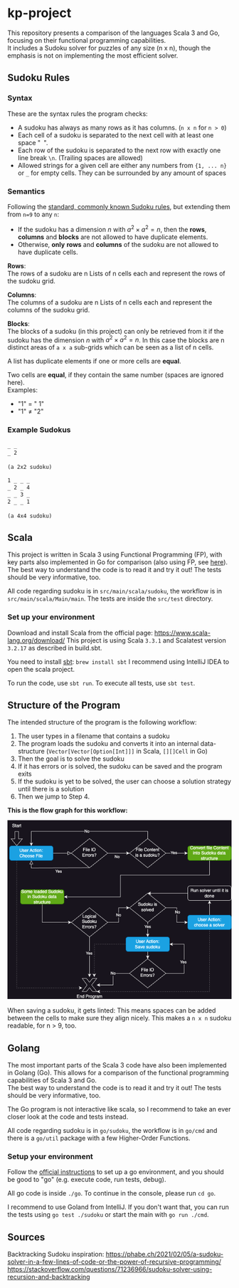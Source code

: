 # kp-project
This repository presents a comparison of the languages Scala 3 and Go, focusing on their functional programming capabilities.\
It includes a Sudoku solver for puzzles of any size (n x n), though the emphasis is not on implementing the most efficient solver.

## Sudoku Rules

### Syntax
These are the syntax rules the program checks:

- A sudoku has always as many rows as it has columns. (`n x n` for `n > 0`)
- Each cell of a sudoku is separated to the next cell with at least one space "` `".
- Each row of the sudoku is separated to the next row with exactly one line break `\n`. (Trailing spaces are allowed)
- Allowed strings for a given cell are either any numbers from `{1, ... n}` or `_` for empty cells. They can be surrounded by any amount of spaces

### Semantics
Following the [standard, commonly known Sudoku rules](https://en.wikipedia.org/wiki/Sudoku#Variations_of_grid_sizes_or_region_shapes), but extending them from `n=9` to any `n`:

- If the sudoku has a dimension $n$ with $a^2 \times a^2 = n$, then the **rows**, **columns** and **blocks** are not allowed to have duplicate elements.
- Otherwise, **only** **rows** and **columns** of the sudoku are not allowed to have duplicate cells.

**Rows**:\
The rows of a sudoku are n Lists of n cells each and represent the rows of the sudoku grid.

**Columns**:\
The columns of a sudoku are n Lists of n cells each and represent the columns of the sudoku grid.

**Blocks**:\
The blocks of a sudoku (in this project) can only be retrieved from it if the sudoku has the dimension $n$ with $a^2 \times a^2 = n$.
In this case the blocks are n distinct areas of `a x a` sub-grids which can be seen as a list of n cells.

A list has duplicate elements if one or more cells are **equal**.

Two cells are **equal**, if they contain the same number (spaces are ignored here).\
Examples:
- "1" $=$ " 1"
- "1" $\ne$ "2"

### Example Sudokus

```sudoku
_ _
_ 2

(a 2x2 sudoku)
```

```sudoku
1 _ _ _
_ 2 _ 4
_ _ 3 _
2 _ _ 1

(a 4x4 sudoku)
```

## Scala
This project is written in Scala 3 using Functional Programming (FP), with key parts also implemented in Go for comparison (also using FP, see [here](#golang)).\
The best way to understand the code is to read it and try it out! The tests should be very informative, too.

All code regarding sudoku is in `src/main/scala/sudoku`, the workflow is in `src/main/scala/Main/main`.
The tests are inside the `src/test` directory.


### Set up your environment

Download and install Scala from the official page: https://www.scala-lang.org/download/
This project is using Scala `3.3.1` and Scalatest version `3.2.17` as described in build.sbt.

You need to install [sbt](https://www.scala-sbt.org/): `brew install sbt`
I recommend using IntelliJ IDEA to open the scala project.

To run the code, use `sbt run`. To execute all tests, use `sbt test`.

## Structure of the Program
The intended structure of the program is the following workflow:

1. The user types in a filename that contains a sudoku
2. The program loads the sudoku and converts it into an internal data-structure (`Vector[Vector[Option[Int]]]` in Scala, `[][]Cell` in Go)
3. Then the goal is to solve the sudoku
4. If it has errors or is solved, the sudoku can be saved and the program exits
5. If the sudoku is yet to be solved, the user can choose a solution strategy until there is a solution
6. Then we jump to Step 4.

**This is the flow graph for this workflow:**

![Sudoku-Workflow.png](Sudoku-Workflow.png)

When saving a sudoku, it gets linted: This means spaces can be added between the cells to make sure they align nicely. This makes a `n x n` sudoku readable, for n > 9, too.

## Golang

The most important parts of the Scala 3 code have also been implemented in Golang (Go). This allows for a comparison of the functional programming capabilities of Scala 3 and Go.\
The best way to understand the code is to read it and try it out! The tests should be very informative, too.

The Go program is not interactive like scala, so I recommend to take an ever closer look at the code and tests instead. 

All code regarding sudoku is in `go/sudoku`, the workflow is in `go/cmd` and there is a `go/util` package with a few Higher-Order Functions.

### Setup your environment
Follow the [official instructions](https://go.dev/doc/tutorial/getting-started) to set up a go environment, and you should be good to "go" (e.g. execute code, run tests, debug).

All go code is inside `./go`. To continue in the console, please run `cd go`.

I recommend to use Goland from IntelliJ. If you don't want that, you can run the tests using `go test ./sudoku` or start the main with `go run ./cmd`.

## Sources
Backtracking Sudoku inspiration:
https://phabe.ch/2021/02/05/a-sudoku-solver-in-a-few-lines-of-code-or-the-power-of-recursive-programming/
https://stackoverflow.com/questions/71236966/sudoku-solver-using-recursion-and-backtracking